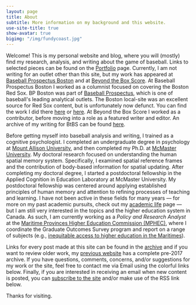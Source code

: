 ```yaml
---
layout: page
title: About
subtitle: More information on my background and this website.
use-site-title: true
show-avatar: true
bigimg: "/img/fundycoast.jpg"
---
```


Welcome! This is my personal website and blog, where you will (mostly) find my research, analysis, and writing about the game of baseball. Links to selected pieces can be found on the [Portfolio]({{site.url}}/writing_portfolio/) page. Currently, I am not writing for an outlet other than this site, but my work has appeared at <a href ="http://boston.locals.baseballprospectus.com/" target = "_blank"> Baseball Prospectus Boston</a> and at <a href = "http://www.beyondtheboxscore.com/" target  = "_blank"> Beyond the Box Score</a>. At Baseball Prospectus Boston I worked as a columnist focused on covering the Boston Red Sox. BP Boston was part of <a href = "http://www.baseballprospectus.com/" target = "_blank"> Baseball Prospectus</a>, which is one of baseball's leading analytical outlets. The Boston local-site was an excellent source for Red Sox content, but is unfortunately now defunct. You can find the work I did there [here]({{site.url}}/bpb_archive/) or <a href = "http://boston.locals.baseballprospectus.com/author/christopherteeter/" target = "_blank"> here</a>. At Beyond the Box Score I worked as a contributor, before moving into a role as a featured writer and editor. An archive of my writing for BtBS can be found [here]({{site.url}}/btbs_archive/). 

Before getting myself into baseball analysis and writing, I trained as a cognitive psychologist. I completed an undergraduate degree in psychology at <a href = "http://www.mta.ca" target = "_blank"> Mount Allison University</a>, and then completed my Ph.D. at <a href = "https://www.science.mcmaster.ca/pnb/" target = "_blank"> McMaster University</a>. My doctoral research focused on understanding the human spatial memory system. Specifically, I examined spatial reference frames and the contribution of body-based information for spatial updating. After completing my doctoral degree, I started a postdoctoral fellowship in the Applied Cognition in Education Laboratory at McMaster University. My postdoctoral fellowship was centered around applying established principles of human memory and attention to refining processes of teaching and learning. I have not been active in these fields for many years &mdash; for more on my past academic pursuits, check out my [academic life](/academic/) page &mdash; but I am still very interested in the topics and the higher education system in Canada. As such, I am currently working as a *Policy and Research Analyst* at the <a href = "http://www.mphec.ca" target = "_blank"> Maritime Provinces Higher Education Commission (MPHEC)</a>, where I coordinate the Graduate Outcomes Survey program and report on a range of subjects (e.g., [inequitable access to higher education in the Maritimes]({{site.url}}/assets/Teeter_CIRPA2019_Oct-21-2019.pdf)).

Links for every post made at this site can be found in the [archive](/archive/) and if you want to review older work, my <a href = "https://christopherteeter.wordpress.com/" target = "_blank"> previous website</a> has a complete pre-2017 archive. If you have questions, comments, concerns, and/or suggestions for my work or the site, feel free to contact me via Email using the colorful links below. Finally, if you are interested in receiving an email when new content is posted, you can <a href = "https://cteeter.us16.list-manage.com/subscribe?u=831a9689f8a79176ce6f1c5ce&id=711d4bfb2a" target="_blank"> subscribe to the site</a> and/or make use of the RSS link below.

Thanks for visiting.